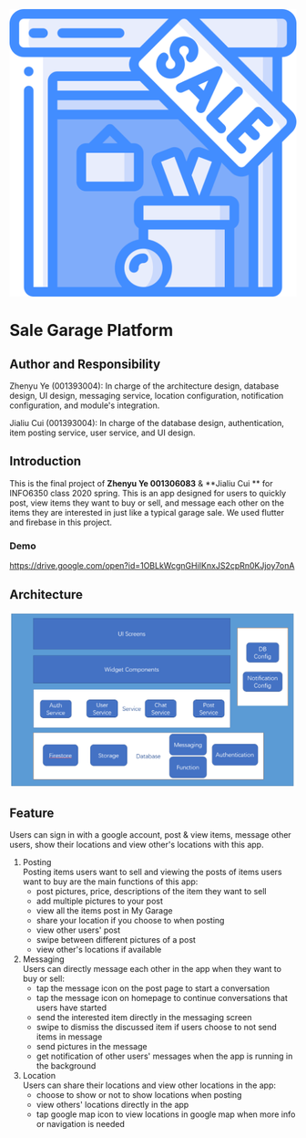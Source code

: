 ![](images/1973772.png)
# Sale Garage Platform

## Author and Responsibility

Zhenyu Ye (001393004): In charge of the architecture design, database design, UI design, messaging service, location configuration, notification configuration, and module's integration.

Jialiu Cui (001393004): In charge of the database design, authentication, item posting service, user service, and UI design.

## Introduction

This is the final project of **Zhenyu Ye 001306083** & **Jialiu Cui ** for INFO6350 class 2020 spring. This is an app designed for users to quickly post, view items they want to buy or sell, and message each other on the items they are interested in just like a typical garage sale. We used flutter and firebase in this project.  

### Demo

https://drive.google.com/open?id=1OBLkWcgnGHiIKnxJS2cpRn0KJjoy7onA

## Architecture
![](images/Arch.png)
## Feature
Users can sign in with a google account, post & view items, message other users, show their locations and view other's locations with this app.  
1. Posting  
Posting items users want to sell and viewing the posts of items users want to buy are the main functions of this app:
   - post pictures, price, descriptions of the item they want to sell
   - add multiple pictures to your post
   - view all the items post in My Garage
   - share your location if you choose to when posting
   - view other users' post
   - swipe between different pictures of a post
   - view other's locations if available  
2. Messaging  
Users can directly message each other in the app when they want to buy or sell:
   - tap the message icon on the post page to start a conversation
   - tap the message icon on homepage to continue conversations that users have started
   - send the interested item directly in the messaging screen
   - swipe to dismiss the discussed item if users choose to not send items in message
   - send pictures in the message
   - get notification of other users' messages when the app is running in the background  
3. Location    
Users can share their locations and view other locations in the app:
   - choose to show or not to show locations when posting
   - view others' locations directly in the app
   - tap google map icon to view locations in google map when more info or navigation is needed
